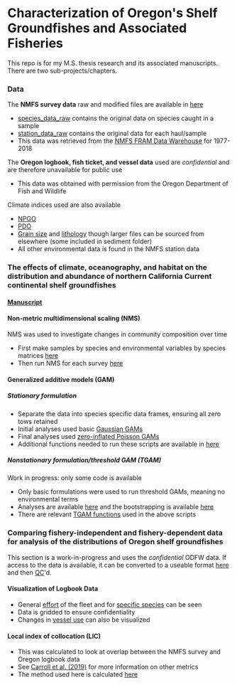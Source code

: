 # Characterization of Oregon's Shelf Groundfishes and Associated Fisheries

This repo is for my M.S. thesis research and its associated manuscripts. There are two sub-projects/chapters.

### Data
The **NMFS survey data** raw and modified files are available in [here](data/NMFS_data/)
- [species_data_raw](data/NMFS_data/species_data_raw.csv/) contains the original data on species caught in a sample
- [station_data_raw](data/NMFS_data/station_data_raw.csv/) contains the original data for each haul/sample
- This data was retrieved from the [NMFS FRAM Data Warehouse](https://www.webapps.nwfsc.noaa.gov/data/map) for 1977-2018

The **Oregon logbook, fish ticket, and vessel data** used are _confidential_ and are therefore unavailable for public use
- This data was obtained with permission from the Oregon Department of Fish and Wildlife

Climate indices used are also available
- [NPGO](data/Environmental_data/NPGO.csv/)
- [PDO](data/Environmental_data/PDO/)
- [Grain size](data/Environmental_data/grain_df.Rdata) and [lithology](data/Environmental_data/lith_df.Rdata) though larger files can be sourced from elsewhere (some included in sediment folder)
- All other environmental data is found in the NMFS station data


### The effects of climate, oceanography, and habitat on the distribution and abundance of northern California Current continental shelf groundfishes
#### [Manuscript](https://doi.org/10.1111/fog.12553)
#### Non-metric multidimensional scaling (NMS)
NMS was used to investigate changes in community composition over time
- First make samples by species and environmental variables by species matrices [here](code/NMS_matrices.R/)
- Then run NMS for each survey [here](code/NMS_analysis.R/)

#### Generalized additive models (GAM)
##### Stationary formulation
- Separate the data into species specific data frames, ensuring all zero tows retained
- Initial analyses used basic [Gaussian GAMs](code/GAM_analysis.R/)
- Final analyses used [zero-inflated Poisson GAMs](code/ZIP_analysis.R/)
- Additional functions needed to run these scripts are available in [here](code/functions/)

##### Nonstationary formulation/threshold GAM (TGAM)
Work in progress: only some code is available
- Only basic formulations were used to run threshold GAMs, meaning no environmental terms
- Analyses are available [here](code/TGAM_analysis.R/) and the bootstrapping is available [here](code/TGAM_bootstrap.R/)
- There are relevant [TGAM functions](code/functions/TGAM_function.R/) used in the above scripts

### Comparing fishery-independent and fishery-dependent data for analysis of the distributions of Oregon shelf groundfishes
This section is a work-in-progress and uses the _confidential_ ODFW data. If access to the data is available, it can be converted to a useable format [here](code/Access_import.R/) and then [QC](code/Logbook-Ticket_QC.R/)'d.
#### Visualization of Logbook Data
- General [effort](code/effort_visualization.R/) of the fleet and for [specific species](code/Logbook_visualization.R/) can be seen
- Data is gridded to ensure confidentiality
- Changes in [vessel use](code/Vessel_regression.R/) can also be visualized

#### Local index of collocation (LIC)
- This was calculated to look at overlap between the NMFS survey and Oregon logbook data
- See [Carroll et al. (2019)](https://doi.org/10.1111/geb.12984) for more information on other metrics
- The method used here is calculated [here](code/LIC.R/)

